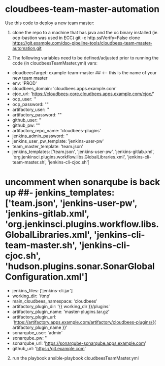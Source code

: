 # cloudbees-team-master-automation
Use this code to deploy a new team master:

1) clone the repo to a machine that has java and the oc binary installed (ie. ocp-bastion was used in ECC)
   git -c http.sslVerify=False clone https://git.example.com/dso-pipeline-tools/cloudbees-team-master-automation.git

2) The following variables need to be defined/adjusted prior to running the code (in cloudbeesTeamMaster.yml)
vars:
  - cloudbeesTarget: example-team-master ## <-- this is the name of your new team master
  - env: 'PROD'
  - cloudbees_domain: 'cloudbees.apps.example.com'
  - cjoc_url: 'https://cloudbees-core.cloudbees.apps.example.com/cjoc/'
  - ocp_user: ''
  - ocp_password: ""
  - artifactory_user: ''
  - artifactory_password: ""
  - github_user: ''
  - github_pw: ""
  - artifactory_repo_name: 'cloudbees-plugins'
  - jenkins_admin_password: ''
  - jenkins_user_pw_template: 'jenkins-user-pw'
  - team_master_template: 'team.json'
  - jenkins_templates: ['team.json', 'jenkins-user-pw', 'jenkins-gitlab.xml', 'org.jenkinsci.plugins.workflow.libs.GlobalLibraries.xml', 'jenkins-cli-team-master.sh', 'jenkins-cli-cjoc.sh']
  # uncomment when sonarqube is back up ##- jenkins_templates: ['team.json', 'jenkins-user-pw', 'jenkins-gitlab.xml', 'org.jenkinsci.plugins.workflow.libs.GlobalLibraries.xml', 'jenkins-cli-team-master.sh', 'jenkins-cli-cjoc.sh', 'hudson.plugins.sonar.SonarGlobalConfiguration.xml']
  - jenkins_files: ['jenkins-cli.jar']
  - working_dir: '/tmp'
  - main_cloudbees_namespace: 'cloudbees'
  - artifactory_plugin_dir: '{{ working_dir }}/plugins'
  - artifactory_plugin_name: 'master-plugins.tar.gz'
  - artifactory_plugin_url: 'https://artifactory.apps.example.com/artifactory/cloudbees-plugins/{{ artifactory_plugin_name }}'
  - sonarqube_user: 'admin'
  - sonarqube_pw: ''
  - sonarqube_url: 'https://sonarqube-sonarqube.apps.example.com'
  - github_url: 'https://git.example.com'

2) run the playbook
   ansible-playbook cloudbeesTeamMaster.yml
